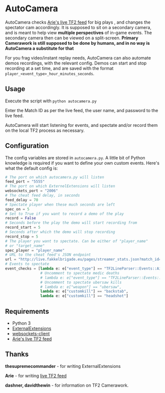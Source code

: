 AutoCamera
=========

AutoCamera checks [Arie's live TF2 feed](https://github.com/Arie/tf2_live_stats) for big plays
, and changes the spectator cam accordingly. It is supposed to sit on
a secondary camera, and is meant to help view
**multiple perspectives** of in-game events. The secondary camera then can be viewed
on a split-screen. **Primary Camerawork is still supposed to be done by humans, and
in no way is AutoCamera a substitute for that**

For you frag video/instant replay needs, AutoCamera can also automate demos recordings,
with the relevant config. Demos can start and stop recording at a set time, and are
saved with the format `player_<event_type>_hour_minutes_seconds`.

Usage
----
Execute the script with `python autocamera.py`

Enter the Match ID as per the live feed, the user name, and password to the live feed.

AutoCamera will start listening for events, and spectate and/or record them on the local
TF2 process as necessary.

Configuration
------------
The config variables are stored in `autocamera.py`. A little bit of Python knowledge is required
if you want to define your own custom events. Here's what the default config is:

~~~python
# The port on which autocamera.py will listen
feed_port = "5555"
# The port on which ExternelExtensions will listen
websockets_port = "2006"
# The cheat feed delay, in seconds
feed_delay = 70
# Spectate player when these much seconds are left
spec_on = 5
# Set to True if you want to record a demo of the play
record = False
# Seconds before the play the demo will start recording from
record_start = 5
# Seconds after which the demo will stop recording
record_stop = 5
# The player you want to spectate. Can be either of "player_name"
# or "target_name"
spec_player = "player_name"
# URL to the cheat feed's JSON endpoint
url = "http://live.fakkelbrigade.eu/pages/streamer_stats.json?match_id="
# Events to spectate
event_checks = [lambda e: e["event_type"] == "TF2LineParser::Events::Airshot",
                # Uncomment to spectate medic deaths
                # lambda e: e["event_type"] == "TF2LineParser::Events::MedicDeath",
                # Uncomment to spectate ubersaw kills
                # lambda e: e["weapon"] == "ubersaw",
                lambda e: e["customkill"] == "backstab",
                lambda e: e["customkill"] == "headshot"]
~~~

Requirements
------------

* Python 3
* [ExternalExtensions](https://github.com/fwdcp/ExternalExtensions)
* [websockets-client](https://github.com/liris/websocket-client)
* [Arie's live TF2 feed](https://github.com/Arie/tf2_live_stats)

Thanks
------
**thesupremecommander** - for writing ExternalExtensions

**Arie** - for writing [live TF2 feed](https://github.com/Arie/tf2_live_stats)

**dashner, davidthewin** - for information on TF2 Camerawork.
